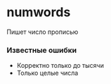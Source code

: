 # numwords
Пишет число прописью


### Известные ошибки

- Корректно только до тысячи
- Только целые числа